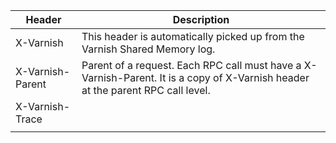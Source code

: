| Header  | Description  |
|---|---|
| X-Varnish  |  This header is automatically picked up from the Varnish Shared Memory log. |
| X-Varnish-Parent  | Parent of a request. Each RPC call must have a X-Varnish-Parent. It is a copy of X-Varnish header at the parent RPC call level. |
| X-Varnish-Trace  |   |
|   |   |
